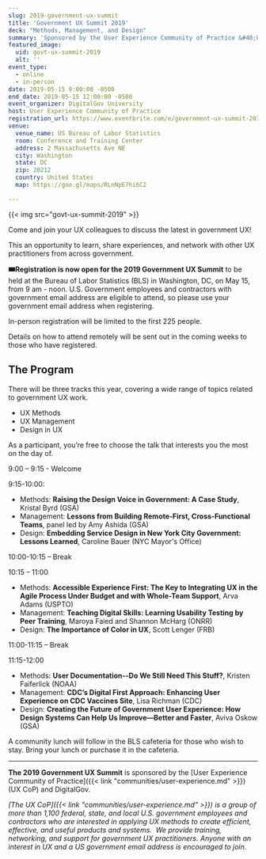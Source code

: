 ```yaml
---
slug: 2019-government-ux-summit
title: 'Government UX Summit 2019'
deck: "Methods, Management, and Design"
summary: 'Sponsored by the User Experience Community of Practice &#40;UX CoP&#41; and DigitalGov, this event is an opportunity to share experiences and lessons learned in UX and network with other UX practitioners from across the government&#46;'
featured_image:
  uid: govt-ux-summit-2019
  alt: ''
event_type:
  - online
  - in-person
date: 2019-05-15 9:00:00 -0500
end_date: 2019-05-15 12:00:00 -0500
event_organizer: DigitalGov University
host: User Experience Community of Practice
registration_url: https://www.eventbrite.com/e/government-ux-summit-2019-registration-56653417898
venue:
  venue_name: US Bureau of Labor Statistics
  room: Conference and Training Center
  address: 2 Massachusetts Ave NE
  city: Washington
  state: DC
  zip: 20212
  country: United States
  map: https://goo.gl/maps/RLnNpE7hi6C2

---
```


{{< img src="govt-ux-summit-2019" >}}

Come and join your UX colleagues to discuss the latest in government UX!

This an opportunity to learn, share experiences, and network with other UX practitioners from across government.

**:tickets:Registration is now open for the 2019 Government UX Summit** to be held at the Bureau of Labor Statistics (BLS) in Washington, DC, on May 15, from 9 am - noon. U.S. Government employees and contractors with government email address are eligible to attend, so please use your government email address when registering.

In-person registration will be limited to the first 225 people.

Details on how to attend remotely will be sent out in the coming weeks to those who have registered.

## The Program

There will be three tracks this year, covering a wide range of topics
related to government UX work.

  - UX Methods
  - UX Management
  - Design in UX
  
As a participant, you’re free to choose the talk that interests you the most on the day of.  

9:00 – 9:15 - Welcome

9:15-10:00:

  - Methods: **Raising the Design Voice in Government: A Case Study**,
    Kristal Byrd (GSA)
  - Management: **Lessons from Building Remote-First, Cross-Functional
    Teams**, panel led by Amy Ashida (GSA)
  - Design: **Embedding Service Design in New York City Government:
    Lessons Learned**, Caroline Bauer (NYC Mayor's Office)

10:00-10:15 – Break

10:15 – 11:00

  - Methods: **Accessible Experience First: The Key to Integrating UX in
    the Agile Process Under Budget and with Whole-Team Support**, Arva
    Adams (USPTO)
  - Management: **Teaching Digital Skills: Learning Usability Testing by
    Peer Training**, Maroya Faied and Shannon McHarg (ONRR)
  - Design: **The Importance of Color in UX**, Scott Lenger (FRB)

11:00-11:15 – Break

11:15-12:00

  - Methods: **User Documentation--Do We Still Need This Stuff?**,
    Kristen Faiferlick (NOAA)
  - Management: **CDC’s Digital First Approach: Enhancing User
    Experience on CDC Vaccines Site**, Lisa Richman (CDC)
  - Design: **Creating the Future of Government User Experience: How
    Design Systems Can Help Us Improve—Better and Faster**, Aviva Oskow
    (GSA)

A community lunch will follow in the BLS cafeteria for those who wish to stay. Bring your lunch or purchase it in the cafeteria.

---

**The 2019 Government UX Summit** is sponsored by the [User Experience Community of Practice]({{< link "communities/user-experience.md" >}}) (UX CoP) and DigitalGov.

_[The UX CoP]({{< link "communities/user-experience.md" >}}) is a group of more than 1,100 federal, state, and local U.S. government employees and contractors who are interested in applying UX methods to create efficient, effective, and useful products and systems.  We provide training, networking, and support for government UX practitioners. Anyone with an interest in UX and a US government email address is encouraged to join._
